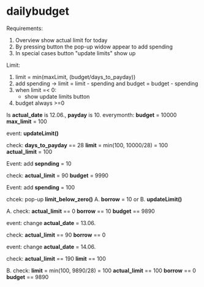 # dailybudget

Requirements:

1. Overview show actual limit for today
2. By pressing button the pop-up widow appear to add spending
3. In special cases button "update limits" show up

Limit:
1. limit = min(maxLimit, (budget/days_to_payday))
2. add spending -> limit = limit - spending and budget = budget - spending
3. when limit =< 0:
    - show update limits button
4. budget always >=0





Is __actual_date__ is 12.06., __payday__ is 10. everymonth:
__budget__ = 10000
__max_limit__ = 100

event:
__updateLimit()__

check:
__days_to_payday__ == 28
__limit__ = min(100, 10000/28) = 100
__actual_limit__ = 100

Event:
add __sepnding__ = 10

check:
__actual_limit__ = 90
__budget__ = 9990

Event:
add __spending__ = 100

chcek:
pop-up __limit_below_zero()__
    A. __borrow__ = 10
    or
    B. __updateLimit()__


A.
check:
__actual_limit__ == 0
__borrow__ == 10
__budget__ == 9890

event:
change __actual_date__ = 13.06.

check:
__actual_limit__ == 90
__borrow__ == 0

event:
change __actual_date__ = 14.06.

check:
__actual_limit__ == 190
__limit__ == 100

B.
check:
__limit__ = min(100, 9890/28) = 100
__actual_limit__ == 100
__borrow__ == 0
__budget__ == 9890